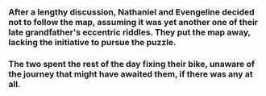 ### After a lengthy discussion, Nathaniel and Evengeline decided not to follow the map, assuming it was yet another one of their late grandfather's eccentric riddles. They put the map away, lacking the initiative to pursue the puzzle.

### The two spent the rest of the day fixing their bike, unaware of the journey that might have awaited them, if there was any at all.